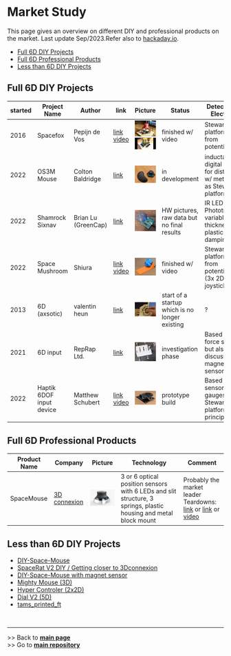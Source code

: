 
# Market Study

This page gives an overview on different DIY and professional products on the market. Last update Sep/2023.Refer also to [hackaday.io](https://hackaday.io/pages/1354157).
- [Full 6D DIY Projects](#full-6d-diy-projectsfull_6d_diy_projects)
- [Full 6D Professional Products](#full-6d-professional-products)
- [Less than 6D DIY Projects](#less-than-6d-diy-projects)


## Full 6D DIY Projects

| started | Project Name	| Author | link | Picture | Status | Detection and Electronics |	Mechanics |
| --- | ------------  |  ------ | --- | --- | --- | --- | --- |
| 2016 | Spacefox | Pepijn de Vos | [link](https://github.com/pepijndevos/spacefox) <br> [video](https://www.youtube.com/watch?v=rLTWWPftyac) | ![Spacefox V1](images/spacefox_v1.png) <br> ![Spacefox V2](images/spacefox_v2.jpg) | finished w/ video |Stewart platform made from potentiometers | 3D prints & cuts from triplex |
| 2022 | OS3M Mouse	| Colton Baldridge | [link](https://hackaday.io/project/187172-os3m-mouse) | ![OS3M Mouse](images/OS3M_Mouse.png) | in development | inductance to digital sensors for distance to w/ metal object as Stewart platform | 3D print (included printed spring mechanism) |
| 2022 | Shamrock Sixnav	| Brian Lu <br> (GreenCap)	| [link](https://www.electromaker.io/project/view/shamrock-sixnav-low-cost-compatible-6dof-space-mouse) | ![Shamrock Sixnav](images/Sixnav.png) | HW pictures, raw data but no final results | IR LED + Phototransistor, variable thickness plastics (IR damping) | 3D printing + Springs|
| 2022 | Space Mushroom	| Shiura | [link](https://www.instructables.com/Space-Mushroom-Full-6-DOFs-Controller-for-CAD-Appl/) <br> [video](https://www.youtube.com/watch?v=Vs6Xte4gOxk) | ![Space Muishroom](images/Space_Mushroom.png) | finished w/ video |Stewart platform made from potentiometers (3x 2D analog joysticks) | 3D printed |
|2013 | 6D (axsotic) | valentin heun | [link](http://valentinheun.com/portfolio/6d/) | ![6D axsotic](images/6D_axsotic.png) |  start of a startup which is no longer existing  | ? | 3D printed ? |
| 2021 | 6D input | RepRap Ltd. |  [link](https://github.com/RepRapLtd/6DInput/tree/main/RepRapLtd#update-3) | ![6D Input](images/6DInput.png) | investigation phase | Based on DIY force sensors, but also discussing 6 magnetic sensors | 3D printed |
| 2022 | Haptik 6DOF input device | Matthew Schubert |  [link](https://blog.ioces.com/matt/posts/haptick-part-two/) <br> [video](https://youtu.be/miJmKHkGehw) | ![6DOF Haptik Input](images/haptick-matt.jpg) | prototype build | Based on force sensors (strain gauges) and Steward platform principle  | n/a |




## Full 6D Professional Products

| Product Name	| Company | Picture | Technology | Comment |
| ------------  |  ------ | --- | --- | --- |
| SpaceMouse | [3D connexion](https://3dconnexion.com/de/) | ![Space Mouse](images/Space_Mouse.png) | 3 or 6 optical position sensors with 6 LEDs and slit structure, 3 springs, plastic housing and metal block mount | Probably the market leader <br> Teardowns: [link](https://www.alvarez-engineer.com/2022/03/20/spacenavigator-teardown/) or [link](https://www.fictiv.com/teardowns/spacenavigator-3d-mouse-teardown) or [video](https://www.youtube.com/watch?v=1R7NCH_1UDI)

## Less than 6D DIY Projects

- [DIY-Space-Mouse](https://github.com/soemarko/DIY-Space-Mouse)
- [SpaceRat V2 DIY / Getting closer to 3Dconnexion](https://www.youtube.com/watch?v=68EapQbDBOc)
- [DIY-Space-Mouse with magnet sensor](https://www.instructables.com/DIY-Space-Mouse-for-Fusion-360-Using-Magnets/)
- [Mighty Mouse (3D)](https://github.com/mattogodoy/mighty-mouse)
- [Hyper Controler (2x2D)](https://github.com/mnesarco/HyperController)
- [Dial V2 (5D)](https://www.hackster.io/ahmsville/ahmsville-dial-v2-a38b17)
- [tams_printed_ft](https://github.com/TAMS-Group/tams_printed_ft)

<br><hr/> 
\>> Back to  **[main page](index.md)** <br>
\>> Go to **[main repository](https://github.com/BastelBaus/Galaxy6D)**
